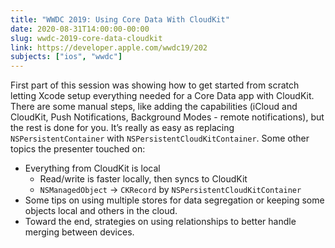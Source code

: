 ```yaml
---
title: "WWDC 2019: Using Core Data With CloudKit"
date: 2020-08-31T14:00:00-00:00
slug: wwdc-2019-core-data-cloudkit
link: https://developer.apple.com/wwdc19/202
subjects: ["ios", "wwdc"]
---
```


First part of this session was showing how to get started from scratch letting Xcode setup everything needed for a Core Data app with CloudKit. There are some manual steps, like adding the capabilities (iCloud and CloudKit, Push Notifications, Background Modes - remote notifications), but the rest is done for you. It’s really as easy as replacing `NSPersistentContainer` with `NSPersistentCloudKitContainer`. Some other topics the presenter touched on:

* Everything from CloudKit is local
     * Read/write is faster locally, then syncs to CloudKit
     * `NSManagedObject` -> `CKRecord` by `NSPersistentCloudKitContainer`
* Some tips on using multiple stores for data segregation or keeping some objects local and others in the cloud.
* Toward the end, strategies on using relationships to better handle merging between devices.